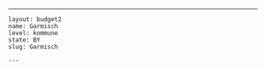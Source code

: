 ---
    layout: budget2
    name: Garmisch
    level: kommune
    state: BY
    slug: Garmisch

    ---


    